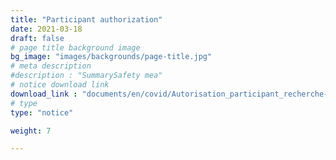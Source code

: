 ```yaml
---
title: "Participant authorization"
date: 2021-03-18
draft: false
# page title background image
bg_image: "images/backgrounds/page-title.jpg"
# meta description
#description : "SummarySafety mea"
# notice download link
download_link : "documents/en/covid/Autorisation_participant_recherche-DEUR_CCSMTL.pdf"
# type
type: "notice"

weight: 7

---
```

